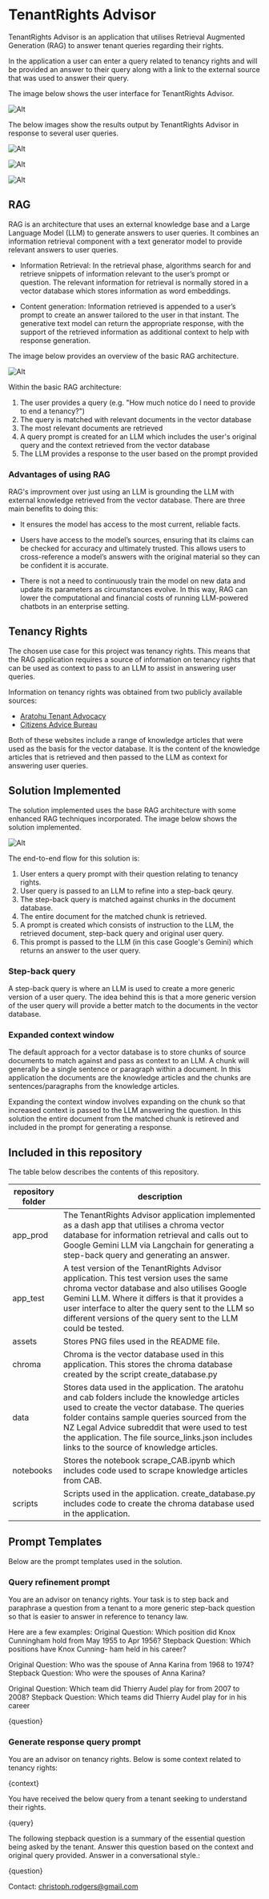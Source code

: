 # TenantRights Advisor

TenantRights Advisor is an application that utilises Retrieval Augmented Generation (RAG) to answer tenant queries regarding their rights.

In the application a user can enter a query related to tenancy rights and will be provided an answer to their query along with a link to the external source that was used to answer their query.

The image below shows the user interface for TenantRights Advisor.

![Alt](/assets/base.png "base")

The below images show the results output by TenantRights Advisor in response to several user queries.

![Alt](/assets/curtains.png "curtains")

![Alt](/assets/fish.png "fish")

![Alt](/assets/selling.png "selling")

## RAG

RAG is an architecture that uses an external knowledge base and a Large Language Model (LLM) to generate answers to user queries. It combines an information retrieval component with a text generator model to provide relevant answers to user queries.

* Information Retrieval: In the retrieval phase, algorithms search for and retrieve snippets of information relevant to the user’s prompt or question. The relevant information for retrieval is normally stored in a vector database which stores information as word embeddings. 

* Content generation: Information retrieved is appended to a user’s prompt to create an answer tailored to the user in that instant. The generative text model can return the appropriate response, with the support of the retrieved information as additional context to help with response generation.

The image below provides an overview of the basic RAG architecture.

![Alt](/assets/basic_rag_architecture.png "Basic RAG architecture")

Within the basic RAG architecture:
1. The user provides a query (e.g. "How much notice do I need to provide to end a tenancy?")
2. The query is matched with relevant documents in the vector database
3. The most relevant documents are retrieved
4. A query prompt is created for an LLM which includes the user's original query and the context retrieved from the vector database
5. The LLM provides a response to the user based on the prompt provided

### Advantages of using RAG
RAG's improvment over just using an LLM is grounding the LLM with external knowledge retrieved from the vector database. There are three main benefits to doing this:

* It ensures the model has access to the most current, reliable facts.

* Users have access to the model’s sources, ensuring that its claims can be checked for accuracy and ultimately trusted. This allows users to cross-reference a model’s answers with the original material so they can be confident it is accurate.

* There is not a need to continuously train the model on new data and update its parameters as circumstances evolve. In this way, RAG can lower the computational and financial costs of running LLM-powered chatbots in an enterprise setting.

## Tenancy Rights

The chosen use case for this project was tenancy rights. This means that the RAG application requires a source of information on tenancy rights that can be used as context to pass to an LLM to assist in answering user queries.

Information on tenancy rights was obtained from two publicly available sources:
* [Aratohu Tenant Advocacy](https://tenant.aratohu.nz/) 
* [Citizens Advice Bureau](https://cab.org.nz/) 


Both of these websites include a range of knowledge articles that were used as the basis for the vector database. It is the content of the knowledge articles that is retrieved and then passed to the LLM as context for answering user queries.

## Solution Implemented

The solution implemented uses the base RAG architecture with some enhanced RAG techniques incorporated. The image below shows the solution implemented.

![Alt](/assets/tenancy_rag_architecture.png "Basic RAG architecture")

The end-to-end flow for this solution is:
1. User enters a query prompt with their question relating to tenancy rights.
2. User query is passed to an LLM to refine into a step-back qeury.
3. The step-back query is matched against chunks in the document database.
4. The entire document for the matched chunk is retrieved.
5. A prompt is created which consists of instruction to the LLM, the retrieved document, step-back query and original user query.
6. This prompt is passed to the LLM (in this case Google's Gemini) which returns an answer to the user query. 


### Step-back query
A step-back query is where an LLM is used to create a more generic version of a user query. The idea behind this is that a more generic version of the user query will provide a better match to the documents in the vector database. 


### Expanded context window
The default approach for a vector database is to store chunks of source documents to match against and pass as context to an LLM. A chunk will generally be a single sentence or paragraph within a document. In this application the documents are the knowledge articles and the chunks are sentences/paragraphs from the knowledge articles.

Expanding the context window involves expanding on the chunk so that increased context is passed to the LLM answering the question. In this solution the entire document from the matched chunk is retireved and included in the prompt for generating a response.

## Included in this repository
The table below describes the contents of this repository.

| repository folder | description                                                                                                                                                                                                                                                                                                               |
|-------------------|---------------------------------------------------------------------------------------------------------------------------------------------------------------------------------------------------------------------------------------------------------------------------------------------------------------------------|
| app_prod          | The TenantRights Advisor application implemented as a dash app that utilises a chroma vector database for information retrieval and calls out to Google Gemini LLM via Langchain for generating a step-back query and generating an answer.                                                                                    |
| app_test          | A test version of the TenantRights Advisor application. This test version uses the same chroma vector database and also utilises Google Gemini LLM. Where it differs is that it provides a user interface to alter the query sent to the LLM so different versions of the query sent to the LLM could be tested.               |
| assets            | Stores PNG files used in the README file.                                                                                                                                                                                                                                                                                 |
| chroma            | Chroma is the vector database used in this application. This stores the chroma database created by the script create_database.py                                                                                                                                                                                          |
| data              | Stores data used in the application. The aratohu and cab folders include the knowledge articles used to create the vector database. The queries folder contains sample queries sourced from the NZ Legal Advice subreddit that were used to test the application. The file source_links.json includes links to the source of knowledge articles. |
| notebooks         | Stores the notebook scrape_CAB.ipynb which includes code used to scrape knowledge articles from CAB.                                                                                                                                                                                                         |
| scripts           | Scripts used in the application. create_database.py includes code to create the chroma database used in the application.                                                                                                                                                                                                 |                                                                                                                                                                                               |


## Prompt Templates
Below are the prompt templates used in the solution.

### Query refinement prompt

You are an advisor on tenancy rights. 
Your task is to step back and paraphrase a question from a tenant to a more generic step-back question so that is easier to answer in reference to tenancy law. 

Here are a few examples:
Original Question: Which position did Knox Cunningham hold from May 1955 to Apr 1956?
Stepback Question: Which positions have Knox Cunning- ham held in his career?

Original Question: Who was the spouse of Anna Karina from 1968 to 1974?
Stepback Question: Who were the spouses of Anna Karina?

Original Question: Which team did Thierry Audel play for from 2007 to 2008?
Stepback Question: Which teams did Thierry Audel play for in his career

{question}


### Generate response query prompt
You are an advisor on tenancy rights. Below is some context related to tenancy rights:

{context}


You have received the below query from a tenant seeking to understand their rights.

{query}


The following stepback question is a summary of the essential question being asked by the tenant. Answer this question based on the context and original query provided. Answer in a conversational style.: 

{question}



Contact: christoph.rodgers@gmail.com